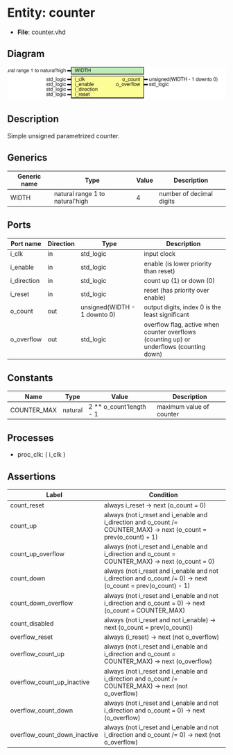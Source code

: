 
# Entity: counter 
- **File**: counter.vhd

## Diagram
![Diagram](counter.svg "Diagram")
## Description

Simple unsigned parametrized counter.

## Generics

| Generic name | Type                            | Value | Description              |
| ------------ | ------------------------------- | ----- | ------------------------ |
| WIDTH        | natural range 1 to natural'high | 4     | number of decimal digits |

## Ports

| Port name   | Direction | Type                         | Description                                                                              |
| ----------- | --------- | ---------------------------- | ---------------------------------------------------------------------------------------- |
| i_clk       | in        | std_logic                    | input clock                                                                              |
| i_enable    | in        | std_logic                    | enable (is lower priority than reset)                                                    |
| i_direction | in        | std_logic                    | count up (1) or down (0)                                                                 |
| i_reset     | in        | std_logic                    | reset (has priority over enable)                                                         |
| o_count     | out       | unsigned(WIDTH - 1 downto 0) | output digits, index 0 is the least significant                                          |
| o_overflow  | out       | std_logic                    | overflow flag, active when counter overflows (counting up) or underflows (counting down) |

## Constants

| Name        | Type    | Value                   | Description              |
| ----------- | ------- | ----------------------- | ------------------------ |
| COUNTER_MAX | natural | 2 ** o_count'length - 1 | maximum value of counter |

## Processes
- proc_clk: ( i_clk )

## Assertions

| Label | Condition |
|-------|-----------|
| count_reset | always i_reset -> next (o_count = 0) |
| count_up | always (not i_reset and i_enable and i_direction and o_count /= COUNTER_MAX) -> next (o_count = prev(o_count) + 1) |
| count_up_overflow | always (not i_reset and i_enable and i_direction and o_count = COUNTER_MAX) -> next (o_count = 0) |
| count_down | always (not i_reset and i_enable and not i_direction and o_count /= 0) -> next (o_count = prev(o_count) - 1) |
| count_down_overflow | always (not i_reset and i_enable and not i_direction and o_count = 0) -> next (o_count = COUNTER_MAX) |
| count_disabled | always (not i_reset and not i_enable) -> next (o_count = prev(o_count)) |
| overflow_reset | always (i_reset) -> next (not o_overflow) |
| overflow_count_up | always (not i_reset and i_enable and i_direction and o_count = COUNTER_MAX) -> next (o_overflow) |
| overflow_count_up_inactive | always (not i_reset and i_enable and i_direction and o_count /= COUNTER_MAX) -> next (not o_overflow) |
| overflow_count_down | always (not i_reset and i_enable and not i_direction and o_count = 0) -> next (o_overflow) |
| overflow_count_down_inactive | always (not i_reset and i_enable and not i_direction and o_count /= 0) -> next (not o_overflow) |
